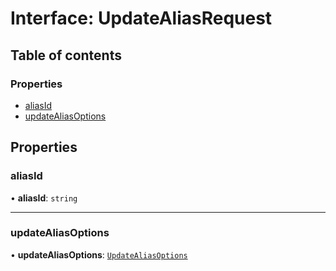 # Interface: UpdateAliasRequest

## Table of contents

### Properties

- [aliasId](UpdateAliasRequest.md#aliasid)
- [updateAliasOptions](UpdateAliasRequest.md#updatealiasoptions)

## Properties

### aliasId

• **aliasId**: `string`

___

### updateAliasOptions

• **updateAliasOptions**: [`UpdateAliasOptions`](UpdateAliasOptions.md)
